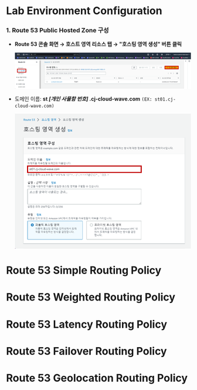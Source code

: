 # Lab Environment Configuration

### 1. Route 53 Public Hosted Zone 구성

- **Route 53 콘솔 화면 → 호스트 영역 리소스 탭 → "호스팅 영역 생성" 버튼 클릭**

    ![alt text](./img/hosted_zone_01.png)

- 도메인 이름: **st _[개인 사물함 번호]_ .cj-cloud-wave.com** `(EX: st01.cj-cloud-wave.com)`

    ![alt text](./img/hosted_zone_02.png)





# Route 53 Simple Routing Policy

# Route 53 Weighted Routing Policy

# Route 53 Latency Routing Policy

# Route 53 Failover Routing Policy

# Route 53 Geolocation Routing Policy